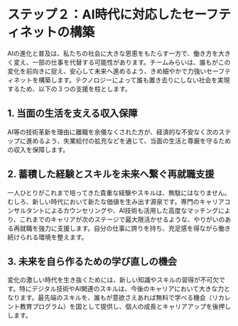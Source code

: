 # ステップ２：AI時代に対応したセーフティネットの構築

AIの進化と普及は、私たちの社会に大きな恩恵をもたらす一方で、働き方を大きく変え、一部の仕事を代替する可能性があります。チームみらいは、誰もがこの変化を前向きに捉え、安心して未来へ進めるよう、きめ細やかで力強いセーフティネットを構築します。テクノロジーによって誰も置き去りにしない社会を実現するため、以下の３つの支援を柱とします。

## 1. 当面の生活を支える収入保障
AI等の技術革新を理由に離職を余儀なくされた方が、経済的な不安なく次のステップに進めるよう、失業給付の拡充などを通じて、当面の生活と尊厳を守るための収入を保障します。

## 2. 蓄積した経験とスキルを未来へ繋ぐ再就職支援
一人ひとりがこれまで培ってきた貴重な経験やスキルは、無駄にはなりません。むしろ、新しい時代において新たな価値を生み出す源泉です。専門のキャリアコンサルタントによるカウンセリングや、AI技術も活用した高度なマッチングにより、これまでのキャリアが次のステージで最大限活かせるような、やりがいのある再就職を強力に支援します。自分の仕事に誇りを持ち、充足感を得ながら働き続けられる環境を整えます。

## 3. 未来を自ら作るための学び直しの機会
変化の激しい時代を生き抜くためには、新しい知識やスキルの習得が不可欠です。特にデジタル技術やAI関連のスキルは、今後のキャリアにおいて大きな力となります。最先端のスキルを、誰もが意欲さえあれば無料で学べる機会（リカレント教育プログラム）を国として提供し、個人の成長とキャリアアップを後押しします。
